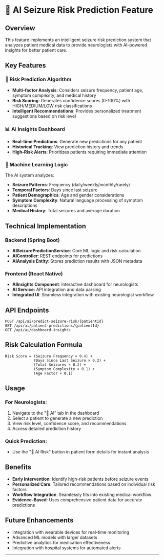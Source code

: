 # 🧠 AI Seizure Risk Prediction Feature

## Overview
This feature implements an intelligent seizure risk prediction system that analyzes patient medical data to provide neurologists with AI-powered insights for better patient care.

## Key Features

### 🎯 Risk Prediction Algorithm
- **Multi-factor Analysis**: Considers seizure frequency, patient age, symptom complexity, and medical history
- **Risk Scoring**: Generates confidence scores (0-100%) with HIGH/MEDIUM/LOW risk classifications
- **Intelligent Recommendations**: Provides personalized treatment suggestions based on risk level

### 📊 AI Insights Dashboard
- **Real-time Predictions**: Generate new predictions for any patient
- **Historical Tracking**: View prediction history and trends
- **High-Risk Alerts**: Prioritizes patients requiring immediate attention

### 🔬 Machine Learning Logic
The AI system analyzes:
- **Seizure Patterns**: Frequency (daily/weekly/monthly/rarely)
- **Temporal Factors**: Days since last seizure
- **Patient Demographics**: Age and gender considerations
- **Symptom Complexity**: Natural language processing of symptom descriptions
- **Medical History**: Total seizures and average duration

## Technical Implementation

### Backend (Spring Boot)
- **AISeizurePredictionService**: Core ML logic and risk calculation
- **AIController**: REST endpoints for predictions
- **AIAnalysis Entity**: Stores prediction results with JSON metadata

### Frontend (React Native)
- **AIInsights Component**: Interactive dashboard for neurologists
- **AI Service**: API integration and data parsing
- **Integrated UI**: Seamless integration with existing neurologist workflow

## API Endpoints

```
POST /api/ai/predict-seizure-risk/{patientId}
GET /api/ai/patient-predictions/{patientId}
GET /api/ai/dashboard-insights
```

## Risk Calculation Formula

```
Risk Score = (Seizure Frequency × 0.4) + 
             (Days Since Last Seizure × 0.2) + 
             (Total Seizures × 0.2) + 
             (Symptom Complexity × 0.1) + 
             (Age Factor × 0.1)
```

## Usage

### For Neurologists:
1. Navigate to the "🧠 AI" tab in the dashboard
2. Select a patient to generate a new prediction
3. View risk level, confidence score, and recommendations
4. Access detailed prediction history

### Quick Prediction:
- Use the "🧠 AI Risk" button in patient form details for instant analysis

## Benefits

- **Early Intervention**: Identify high-risk patients before seizure events
- **Personalized Care**: Tailored recommendations based on individual risk factors
- **Workflow Integration**: Seamlessly fits into existing medical workflow
- **Evidence-Based**: Uses comprehensive patient data for accurate predictions

## Future Enhancements

- Integration with wearable devices for real-time monitoring
- Advanced ML models with larger datasets
- Predictive analytics for medication effectiveness
- Integration with hospital systems for automated alerts

---
